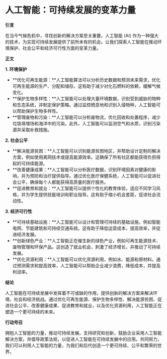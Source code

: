 # 人工智能：可持续发展的变革力量

**引言**

在当今气候危机中，寻找创新的解决方案至关重要。人工智能 (AI) 作为一种强大的技术，为实现可持续发展提供了前所未有的机会。让我们探索人工智能在推动环境保护、社会公平和经济可行性方面的变革力量。

**正文**

**1. 环境保护**

* **优化可再生能源：**人工智能算法可以分析历史数据和预测未来需求，优化可再生能源的生产、分配和储存。这有助于减少对化石燃料的依赖，缓解气候变化。
* **保护生物多样性：**人工智能可以处理大量环境数据，识别受到威胁的物种和生态系统，并制定保护策略。通过监控栖息地和识别入侵物种，人工智能可以帮助保护生物多样性。
* **管理废物和污染：**人工智能可以分析废物流，优化回收和处置程序，减少垃圾填埋场和海洋中的污染。此外，人工智能可以监测空气和水质，识别污染源并采取补救措施。

**2. 社会公平**

* **解决能源贫困：**人工智能可以识别能源贫困地区，并帮助设计定制的解决方案，例如使用离网技术或提高能源效率。这确保了所有社区都能获得负担得起的可持续能源。
* **改善健康成果：**人工智能可以分析医疗数据，识别环境因素对健康的影响，并为预防和治疗提供指导。通过优化医疗保健系统，人工智能可以促进社会公平，确保每个人都能获得高质量的医疗服务。
* **促进教育和就业：**人工智能可以提供个性化的教育体验，适应不同学习风格，并为学生提供技能培训和职业指导。这有助于缩小机会差距，促进社会流动性。

**3. 经济可行性**

* **可持续基础设施：**人工智能可以设计和管理可持续的基础设施，例如智能电网、节能建筑和可持续交通系统。这有助于降低运营成本，提高效率，并促进经济发展。
* **创新绿色产业：**人工智能正在催生新的绿色产业，例如可再生能源技术、废物管理和环保产品。这创造了就业机会，刺激了经济增长，并推动了可持续发展。
* **优化资源利用：**人工智能可以优化资源利用，例如水、能源和原材料。通过预测需求和提高效率，人工智能可以帮助企业减少浪费，降低成本，并提高利润率。

**结论**

人工智能在可持续发展中发挥着不可或缺的作用，提供创新的解决方案来解决环境、社会和经济挑战。通过优化可再生能源、保护生物多样性、解决能源贫困、促进社会公平、改善健康成果、促进教育和就业，以及优化资源利用，人工智能正在塑造一个更可持续的未来。

**行动号召**

拥抱人工智能的力量，推动可持续发展。支持研究和创新，鼓励企业采用人工智能解决方案，并倡导政策法规，以促进人工智能在可持续发展中的应用。共同努力，我们可以利用人工智能的力量，为我们和后代创造一个更可持续、公平和繁荣的世界。
